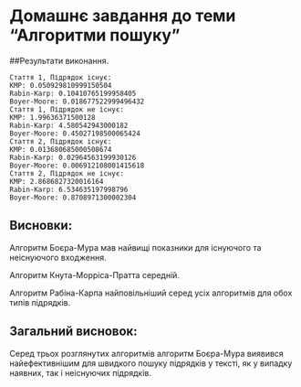 # Домашнє завдання до теми “Алгоритми пошуку”


##Результати виконання.

```
Стаття 1, Підрядок існує:
KMP: 0.050929810999150504
Rabin-Karp: 0.10410765199958405
Boyer-Moore: 0.018677522999496432
Стаття 1, Підрядок не існує:
KMP: 1.99636371500128
Rabin-Karp: 4.580542943000182
Boyer-Moore: 0.45027198500065424
Стаття 2, Підрядок існує:
KMP: 0.013680685000508674
Rabin-Karp: 0.02964563199930126
Boyer-Moore: 0.006912108001415618
Стаття 2, Підрядок не існує:
KMP: 2.8686827320016164
Rabin-Karp: 6.534635197998796
Boyer-Moore: 0.8708971300002304
```

## Висновки:
Алгоритм Боєра-Мура мав найвищі показники для існуючого та неіснуючого входження.

Алгоритм Кнута-Морріса-Пратта середній.

Алгоритм Рабіна-Карпа найповільніший серед усіх алгоритмів для обох типів підрядків.

## Загальний висновок:
Серед трьох розглянутих алгоритмів алгоритм Боєра-Мура виявився найефективнішим для швидкого пошуку підрядків у тексті, як у випадку наявних, так і неіснуючих підрядків. 
